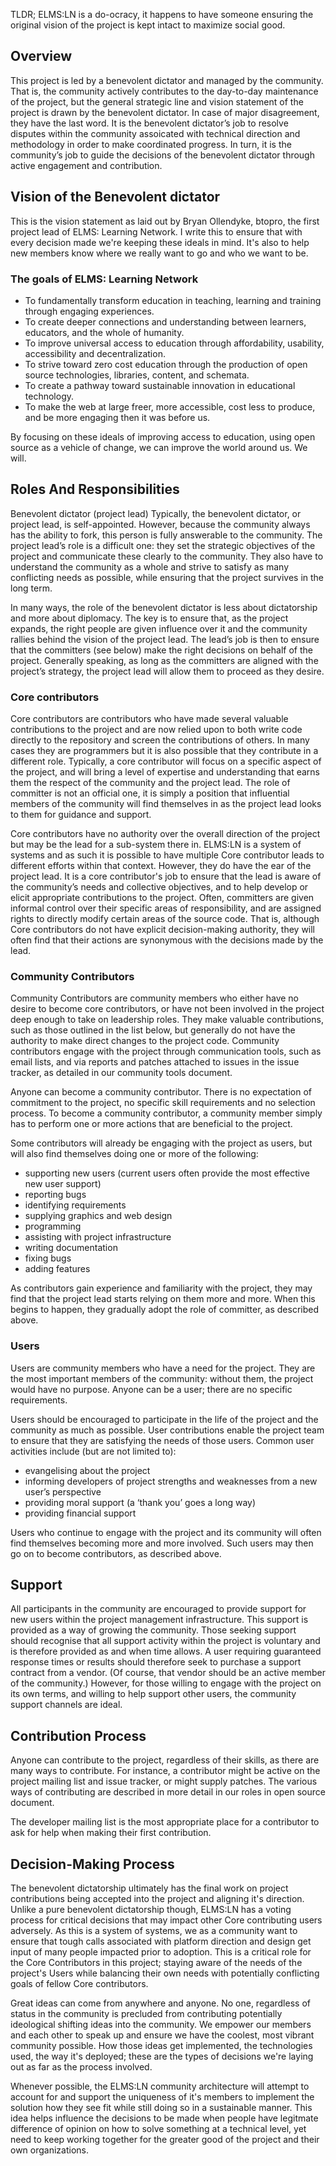 TLDR; ELMS:LN is a do-ocracy, it happens to have someone ensuring the original vision of the project is kept intact to maximize social good.

## Overview
This project is led by a benevolent dictator and managed by the community. That is, the community actively contributes to the day-to-day maintenance of the project, but the general strategic line and vision statement of the project is drawn by the benevolent dictator. In case of major disagreement, they have the last word. It is the benevolent dictator’s job to resolve disputes within the community assoicated with technical direction and methodology in order to make coordinated progress. In turn, it is the community’s job to guide the decisions of the benevolent dictator through active engagement and contribution.

## Vision of the Benevolent dictator
This is the vision statement as laid out by Bryan Ollendyke, btopro, the first project lead of ELMS: Learning Network. I write this to ensure that with every decision made we're keeping these ideals in mind. It's also to help new members know where we really want to go and who we want to be.

### The goals of ELMS: Learning Network
- To fundamentally transform education in teaching, learning and training through engaging experiences.
- To create deeper connections and understanding between learners, educators, and the whole of humanity.
- To improve universal access to education through affordability, usability, accessibility and decentralization.
- To strive toward zero cost education through the production of open source technologies, libraries, content, and schemata.
- To create a pathway toward sustainable innovation in educational technology.
- To make the web at large freer, more accessible, cost less to produce, and be more engaging then it was before us.

By focusing on these ideals of improving access to education, using open source as a vehicle of change, we can improve the world around us. We will.

## Roles And Responsibilities
Benevolent dictator (project lead)
Typically, the benevolent dictator, or project lead, is self-appointed. However, because the community always has the ability to fork, this person is fully answerable to the community. The project lead’s role is a difficult one: they set the strategic objectives of the project and communicate these clearly to the community. They also have to understand the community as a whole and strive to satisfy as many conflicting needs as possible, while ensuring that the project survives in the long term.

In many ways, the role of the benevolent dictator is less about dictatorship and more about diplomacy. The key is to ensure that, as the project expands, the right people are given influence over it and the community rallies behind the vision of the project lead. The lead’s job is then to ensure that the committers (see below) make the right decisions on behalf of the project. Generally speaking, as long as the committers are aligned with the project’s strategy, the project lead will allow them to proceed as they desire.

### Core contributors
Core contributors are contributors who have made several valuable contributions to the project and are now relied upon to both write code directly to the repository and screen the contributions of others. In many cases they are programmers but it is also possible that they contribute in a different role. Typically, a core contributor will focus on a specific aspect of the project, and will bring a level of expertise and understanding that earns them the respect of the community and the project lead. The role of committer is not an official one, it is simply a position that influential members of the community will find themselves in as the project lead looks to them for guidance and support.

Core contributors have no authority over the overall direction of the project but may be the lead for a sub-system there in. ELMS:LN is a system of systems and as such it is possible to have multiple Core contributor leads to different efforts within that context. However, they do have the ear of the project lead. It is a core contributor's job to ensure that the lead is aware of the community’s needs and collective objectives, and to help develop or elicit appropriate contributions to the project. Often, committers are given informal control over their specific areas of responsibility, and are assigned rights to directly modify certain areas of the source code. That is, although Core contributors do not have explicit decision-making authority, they will often find that their actions are synonymous with the decisions made by the lead.

### Community Contributors
Community Contributors are community members who either have no desire to become core contributors, or have not been involved in the project deep enough to take on leadership roles. They make valuable contributions, such as those outlined in the list below, but generally do not have the authority to make direct changes to the project code. Community contributors engage with the project through communication tools, such as email lists, and via reports and patches attached to issues in the issue tracker, as detailed in our community tools document.

Anyone can become a community contributor. There is no expectation of commitment to the project, no specific skill requirements and no selection process. To become a community contributor, a community member simply has to perform one or more actions that are beneficial to the project.

Some contributors will already be engaging with the project as users, but will also find themselves doing one or more of the following:

- supporting new users (current users often provide the most effective new user support)
- reporting bugs
- identifying requirements
- supplying graphics and web design
- programming
- assisting with project infrastructure
- writing documentation
- fixing bugs
- adding features

As contributors gain experience and familiarity with the project, they may find that the project lead starts relying on them more and more. When this begins to happen, they gradually adopt the role of committer, as described above.

### Users
Users are community members who have a need for the project. They are the most important members of the community: without them, the project would have no purpose. Anyone can be a user; there are no specific requirements.

Users should be encouraged to participate in the life of the project and the community as much as possible. User contributions enable the project team to ensure that they are satisfying the needs of those users. Common user activities include (but are not limited to):

- evangelising about the project
- informing developers of project strengths and weaknesses from a new user’s perspective
- providing moral support (a ‘thank you’ goes a long way)
- providing financial support

Users who continue to engage with the project and its community will often find themselves becoming more and more involved. Such users may then go on to become contributors, as described above.

## Support
All participants in the community are encouraged to provide support for new users within the project management infrastructure. This support is provided as a way of growing the community. Those seeking support should recognise that all support activity within the project is voluntary and is therefore provided as and when time allows. A user requiring guaranteed response times or results should therefore seek to purchase a support contract from a vendor. (Of course, that vendor should be an active member of the community.) However, for those willing to engage with the project on its own terms, and willing to help support other users, the community support channels are ideal.

## Contribution Process
Anyone can contribute to the project, regardless of their skills, as there are many ways to contribute. For instance, a contributor might be active on the project mailing list and issue tracker, or might supply patches. The various ways of contributing are described in more detail in our roles in open source document.

The developer mailing list is the most appropriate place for a contributor to ask for help when making their first contribution.

## Decision-Making Process
The benevolent dictatorship ultimately has the final work on project contributions being accepted into the project and aligning it's direction. Unlike a pure benevolent dictatorship though, ELMS:LN has a voting process for critical decisions that may impact other Core contributing users adversely. As this is a system of systems, we as a community want to ensure that tough calls associated with platform direction and design get input of many people impacted prior to adoption. This is a critical role for the Core Contributors in this project; staying aware of the needs of the project's Users while balancing their own needs with potentially conflicting goals of fellow Core contributors.

Great ideas can come from anywhere and anyone. No one, regardless of status in the community is precluded from contributing potentially ideological shifting ideas into the community. We empower our members and each other to speak up and ensure we have the coolest, most vibrant community possible. How those ideas get implemented, the technologies used, the way it's deployed; these are the types of decisions we're laying out as far as the process involved.

Whenever possible, the ELMS:LN community architecture will attempt to account for and support the uniqueness of it's members to implement the solution how they see fit while still doing so in a sustainable manner. This idea helps influence the decisions to be made when people have legitmate difference of opinion on how to solve something at a technical level, yet need to keep working together for the greater good of the project and their own organizations.
